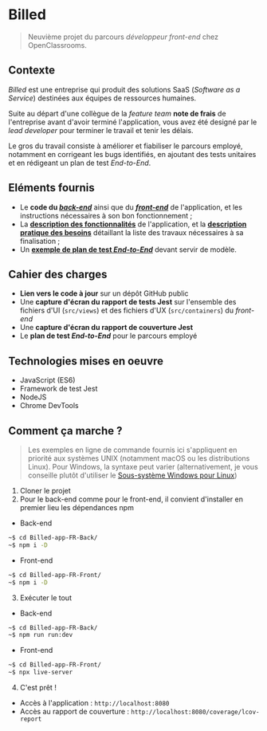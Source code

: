 # Billed

> Neuvième projet du parcours _développeur front-end_ chez OpenClassrooms.

## Contexte

_Billed_ est une entreprise qui produit des solutions SaaS (_Software as a Service_) destinées aux équipes de ressources humaines.

Suite au départ d'une collègue de la _feature team_ **note de frais** de l'entreprise avant d'avoir terminé l'application, vous avez été designé par le _lead developer_ pour terminer le travail et tenir les délais.

Le gros du travail consiste à améliorer et fiabiliser le parcours employé, notamment en corrigeant les bugs identifiés, en ajoutant des tests unitaires et en rédigeant un plan de test _End-to-End_.

## Eléments fournis

- Le **code du [_back-end_](https://github.com/OpenClassrooms-Student-Center/Billed-app-FR-back)** ainsi que du **[_front-end_](https://github.com/OpenClassrooms-Student-Center/Billed-app-FR-Front)** de l'application, et les instructions nécessaires à son bon fonctionnement ;
- La **[description des fonctionnalités](https://course.oc-static.com/projects/DA+JSR_P9/Billed+-+Description+des+fonctionnalite%CC%81s.pdf)** de l'application, et la **[description pratique des besoins](https://course.oc-static.com/projects/DA+JSR_P9/Billed+-+Description+pratique+des+besoins+.pdf)** détaillant la liste des travaux nécessaires à sa finalisation ;
- Un [**exemple de plan de test _End-to-End_**](https://course.oc-static.com/projects/DA+JSR_P9/Billed+-+E2E+parcours+administrateur.docx) devant servir de modèle.

## Cahier des charges

- **Lien vers le code à jour** sur un dépôt GitHub public
- Une **capture d'écran du rapport de tests Jest** sur l'ensemble des fichiers d'UI (`src/views`) et des fichiers d'UX (`src/containers`) du _front-end_
- Une **capture d'écran du rapport de couverture Jest**
- Le **plan de test _End-to-End_** pour le parcours employé

## Technologies mises en oeuvre

- JavaScript (ES6)
- Framework de test Jest
- NodeJS
- Chrome DevTools

## Comment ça marche ?

> Les exemples en ligne de commande fournis ici s'appliquent en priorité aux systèmes UNIX (notamment macOS ou les distributions Linux). Pour Windows, la syntaxe peut varier (alternativement, je vous conseille plutôt d'utiliser le [Sous-système Windows pour Linux](https://docs.microsoft.com/fr-fr/windows/wsl/install))

1. Cloner le projet
2. Pour le back-end comme pour le front-end, il convient d'installer en premier lieu les dépendances npm

  - Back-end

  ```bash
  ~$ cd Billed-app-FR-Back/
  ~$ npm i -D
  ```

  - Front-end

  ```bash
  ~$ cd Billed-app-FR-Front/
  ~$ npm i -D
  ```

3. Exécuter le tout

  - Back-end

  ```bash
  ~$ cd Billed-app-FR-Back/
  ~$ npm run run:dev
  ```

  - Front-end

  ```bash
  ~$ cd Billed-app-FR-Front/
  ~$ npx live-server
  ```

4. C'est prêt !

  - Accès à l'application : `http://localhost:8080`
  - Accès au rapport de couverture : `http://localhost:8080/coverage/lcov-report`
